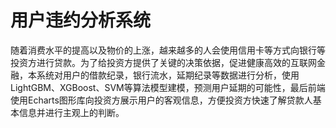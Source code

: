 # 用户违约分析系统
​	随着消费水平的提高以及物价的上涨，越来越多的人会使用信用卡等方式向银行等投资方进行贷款。为了给投资方提供了关键的决策依据，促进健康高效的互联网金融，本系统对用户的借款纪录，银行流水，延期纪录等数据进行分析，使用LightGBM、XGBoost、SVM等算法模型建模，预测用户延期的可能性，最后前端使用Echarts图形库向投资方展示用户的客观信息，方便投资方快速了解贷款人基本信息并进行主观上的判断。
